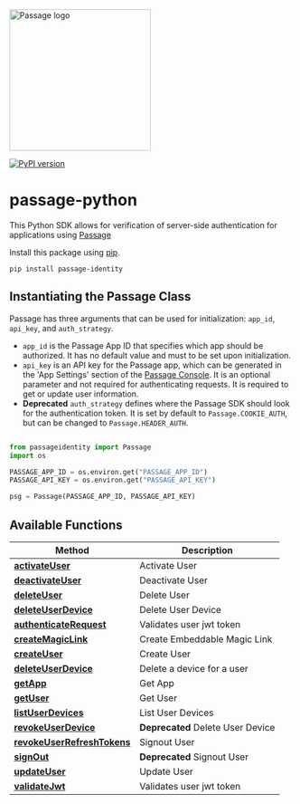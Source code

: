 <img src="https://storage.googleapis.com/passage-docs/passage-logo-gradient.svg" alt="Passage logo" style="width:250px;"/>

[![PyPI version](https://badge.fury.io/py/passage-identity.svg)](https://badge.fury.io/py/passage-identity)
# passage-python

This Python SDK allows for verification of server-side authentication for applications using [Passage](https://passage.id)

Install this package using [pip](https://pypi.org/project/passage-identity/).

```
pip install passage-identity
```

## Instantiating the Passage Class

Passage has three arguments that can be used for initialization: `app_id`, `api_key`, and `auth_strategy`.

- `app_id` is the Passage App ID that specifies which app should be authorized. It has no default value and must to be set upon initialization.
- `api_key` is an API key for the Passage app, which can be generated in the 'App Settings' section of the [Passage Console](https://console.passage.id). It is an optional parameter and not required for authenticating requests. It is required to get or update user information.
- **Deprecated** `auth_strategy` defines where the Passage SDK should look for the authentication token. It is set by default to `Passage.COOKIE_AUTH`, but can be changed to `Passage.HEADER_AUTH`.

```python

from passageidentity import Passage
import os

PASSAGE_APP_ID = os.environ.get("PASSAGE_APP_ID")
PASSAGE_API_KEY = os.environ.get("PASSAGE_API_KEY")

psg = Passage(PASSAGE_APP_ID, PASSAGE_API_KEY)
```


## Available Functions


Method | Description
------------- | -------------
[**activateUser**](./docs/passageidentity/Users.md#activateUser) | Activate User
[**deactivateUser**](./docs/passageidentity/Users.md#deactivateUser) | Deactivate User
[**deleteUser**](./docs/passageidentity/Users.md#deleteUser) | Delete User
[**deleteUserDevice**](./docs/passageidentity/Users.md#deleteUserDevice) | Delete User Device
[**authenticateRequest**](./docs/passageidentity/Authentication.md#authenticateRequest) | Validates user jwt token
[**createMagicLink**](./docs/passageidentity/Client.md#createmagiclink) | Create Embeddable Magic Link
[**createUser**](./docs/passageidentity/Users.md#createUser) | Create User
[**deleteUserDevice**](./docs/passageidentity/Users.md#deleteUserDevice) | Delete a device for a user
[**getApp**](./docs/passageidentity/Users.md#getApp) |  Get App
[**getUser**](./docs/passageidentity/Users.md#getUser) | Get User
[**listUserDevices**](./docs/passageidentity/Users.md#listUserDevices) | List User Devices
[**revokeUserDevice**](./docs/passageidentity/Users.md#revokeUserDevice) | **Deprecated** Delete User Device
[**revokeUserRefreshTokens**](./docs/passageidentity/Authentication.md#revokeUserRefreshTokens) | Signout User
[**signOut**](./docs/passageidentity/Users.md#signout) | **Deprecated** Signout User
[**updateUser**](./docs/passageidentity/Users.md#updateUser) | Update User
[**validateJwt**](./docs/passageidentity/Authentication.md#validateJwt) | Validates user jwt token